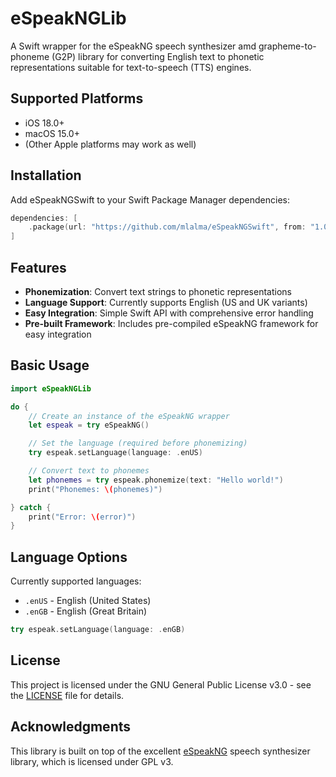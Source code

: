 # eSpeakNGLib

A Swift wrapper for the eSpeakNG speech synthesizer amd grapheme-to-phoneme (G2P) library for converting English text to phonetic representations suitable for text-to-speech (TTS) engines.

## Supported Platforms

- iOS 18.0+
- macOS 15.0+
- (Other Apple platforms may work as well)

## Installation

Add eSpeakNGSwift to your Swift Package Manager dependencies:

```swift
dependencies: [
    .package(url: "https://github.com/mlalma/eSpeakNGSwift", from: "1.0.0")
]
```

## Features

- **Phonemization**: Convert text strings to phonetic representations
- **Language Support**: Currently supports English (US and UK variants)
- **Easy Integration**: Simple Swift API with comprehensive error handling
- **Pre-built Framework**: Includes pre-compiled eSpeakNG framework for easy integration

## Basic Usage

```swift
import eSpeakNGLib

do {
    // Create an instance of the eSpeakNG wrapper
    let espeak = try eSpeakNG()

    // Set the language (required before phonemizing)
    try espeak.setLanguage(language: .enUS)

    // Convert text to phonemes
    let phonemes = try espeak.phonemize(text: "Hello world!")
    print("Phonemes: \(phonemes)")

} catch {
    print("Error: \(error)")
}
```

## Language Options

Currently supported languages:

- `.enUS` - English (United States)
- `.enGB` - English (Great Britain)

```swift
try espeak.setLanguage(language: .enGB)
```

## License

This project is licensed under the GNU General Public License v3.0 - see the [LICENSE](LICENSE) file for details.

## Acknowledgments

This library is built on top of the excellent [eSpeakNG](https://github.com/espeak-ng/espeak-ng) speech synthesizer library, which is licensed under GPL v3.
